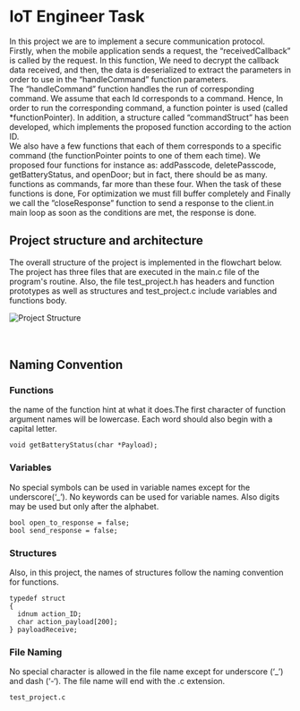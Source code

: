 # IoT Engineer Task
In this project we are to implement a secure communication protocol.<br />
Firstly, when the mobile application sends a request, the “receivedCallback”
is called by the request. In this function, We need to decrypt the callback data received,
and then, the data is deserialized to extract the parameters in order to use in the
“handleCommand” function parameters.<br />
The “handleCommand” function handles the run of corresponding command. We assume
that each Id corresponds to a command. Hence, In order to run the corresponding command, a
function pointer is used (called *functionPointer). In addition, a structure called “commandStruct”
has been developed, which implements the proposed function according to the action ID.<br />
We also have a few functions that each of them corresponds to a specific command (the
functionPointer points to one of them each time). We proposed four functions for instance as:
addPasscode, deletePasscode, getBatteryStatus, and openDoor; but in fact, there should be as many.
functions as commands, far more than these four. When the task of these functions is done, For optimization we must fill buffer completely and Finally
we call the ”closeResponse” function to send a response to the client.in main loop as soon as the conditions are met, the response is done.<br />

## Project structure and architecture
The overall structure of the project is implemented in the flowchart below.<br />
The project has three files that are executed in the main.c file of the program's routine. Also, the file test_project.h has headers and function prototypes as well as structures and test_project.c include variables and functions body.



![Project Structure](https://user-images.githubusercontent.com/30548915/202768862-a436cd14-f056-4334-83a9-f18026f85f4f.jpg)<br /><br /><br />


## Naming Convention
### Functions
the name of the function hint at what it does.The first character of function argument names will be lowercase. Each word should also begin with a capital letter. 
```
void getBatteryStatus(char *Payload);
```

### Variables
No special symbols can be used in variable names except for the underscore(‘_’). No keywords can be used for variable names. Also digits may be used but only after the alphabet.
```
bool open_to_response = false;
bool send_response = false;
```
### Structures 
Also, in this project, the names of structures follow the naming convention for functions. 
```
typedef struct
{
  idnum action_ID;
  char action_payload[200];
} payloadReceive;
```
### File Naming
No special character is allowed in the file name except for underscore (‘_’) and dash (‘-‘).
The file name will end with the .c extension.
```
test_project.c
```

